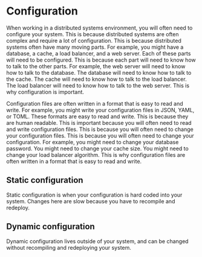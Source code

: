 # Configuration

When working in a distributed systems environment, you will often need to configure your system. This is because distributed systems are often complex and require a lot of configuration. This is because distributed systems often have many moving parts. For example, you might have a database, a cache, a load balancer, and a web server. Each of these parts will need to be configured. This is because each part will need to know how to talk to the other parts. For example, the web server will need to know how to talk to the database. The database will need to know how to talk to the cache. The cache will need to know how to talk to the load balancer. The load balancer will need to know how to talk to the web server. This is why configuration is important.

Configuration files are often written in a format that is easy to read and write. For example, you might write your configuration files in JSON, YAML, or TOML. These formats are easy to read and write. This is because they are human readable. This is important because you will often need to read and write configuration files. This is because you will often need to change your configuration files. This is because you will often need to change your configuration. For example, you might need to change your database password. You might need to change your cache size. You might need to change your load balancer algorithm. This is why configuration files are often written in a format that is easy to read and write.

## Static configuration

Static configuration is when your configuration is hard coded into your system. Changes here are slow because you have to recompile and redeploy.

## Dynamic configuration

Dynamic configuration lives outside of your system, and can be changed without recompiling and redeploying your system.
